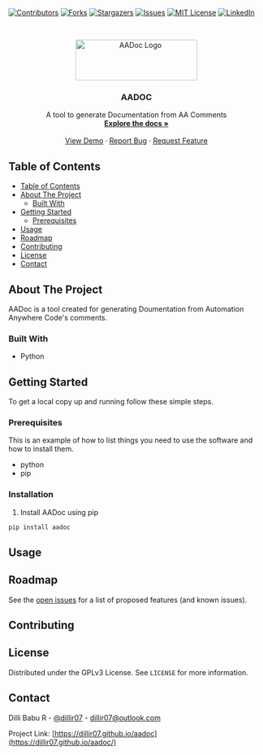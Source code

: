 [![Contributors][contributors-shield]][contributors-url]
[![Forks][forks-shield]][forks-url]
[![Stargazers][stars-shield]][stars-url]
[![Issues][issues-shield]][issues-url]
[![MIT License][license-shield]][license-url]
[![LinkedIn][linkedin-shield]][linkedin-url]



<!-- PROJECT LOGO -->
<br />
<p align="center">
  <a href="https://github.com/dillir07/aadoc">
    <img src="https://dev-to-uploads.s3.amazonaws.com/i/3evjyabnoghtiojrchcy.PNG" alt="AADoc Logo" width="240" height="80">
  </a>

  <h3 align="center">AADOC</h3>

  <p align="center">
    A tool to generate Documentation from AA Comments
    <br />
    <a href="https://github.com/dillir07/aadoc"><strong>Explore the docs »</strong></a>
    <br />
    <br />
    <a href="https://github.com/dillir07/aadoc">View Demo</a>
    ·
    <a href="https://github.com/dillir07/aadoc/issues">Report Bug</a>
    ·
    <a href="https://github.com/dillir07/aadoc/issues">Request Feature</a>
  </p>
</p>


<!-- TABLE OF CONTENTS -->
## Table of Contents

- [Table of Contents](#table-of-contents)
- [About The Project](#about-the-project)
  - [Built With](#built-with)
- [Getting Started](#getting-started)
  - [Prerequisites](#prerequisites)
- [Usage](#usage)
- [Roadmap](#roadmap)
- [Contributing](#contributing)
- [License](#license)
- [Contact](#contact)



<!-- ABOUT THE PROJECT -->
## About The Project

<!-- [![Product Name Screen Shot][product-screenshot]](https://example.com) -->

AADoc is a tool created for generating Doumentation from Automation Anywhere Code's comments. 

### Built With

* Python

<!-- GETTING STARTED -->
## Getting Started

To get a local copy up and running follow these simple steps.

### Prerequisites

This is an example of how to list things you need to use the software and how to install them.

* python
* pip

<!-- ```sh
pip install npm@latest -g
``` -->

### Installation

1. Install AADoc using pip
```sh
pip install aadoc
```



<!-- USAGE EXAMPLES -->
## Usage

<!-- Use this space to show useful examples of how a project can be used. Additional screenshots, code examples and demos work well in this space. You may also link to more resources.

_For more examples, please refer to the [Documentation](https://example.com)_ -->



<!-- ROADMAP -->
## Roadmap

See the [open issues](https://github.com/dillir07/aadoc/issues) for a list of proposed features (and known issues).



<!-- CONTRIBUTING -->
## Contributing

<!-- Contributions are what make the open source community such an amazing place to be learn, inspire, and create. Any contributions you make are **greatly appreciated**.

1. Fork the Project
2. Create your Feature Branch (`git checkout -b feature/AmazingFeature`)
3. Commit your Changes (`git commit -m 'Add some AmazingFeature'`)
4. Push to the Branch (`git push origin feature/AmazingFeature`)
5. Open a Pull Request -->



<!-- LICENSE -->
## License

Distributed under the GPLv3 License. See `LICENSE` for more information.



<!-- CONTACT -->
## Contact

Dilli Babu R - [@dillir07](https://twitter.com/dillir07) - dillir07@outlook.com

Project Link: [https://dillir07.github.io/aadoc](https://dillir07.github.io/aadoc/)



<!-- ACKNOWLEDGEMENTS -->
<!-- ## Acknowledgements

* []()
* []()
* []() -->





<!-- MARKDOWN LINKS & IMAGES -->
<!-- https://www.markdownguide.org/basic-syntax/#reference-style-links -->
[contributors-shield]: https://img.shields.io/github/contributors/dillir07/aadoc?style=flat-square

[contributors-url]: https://github.com/dillir07/Best-README-Template/graphs/contributors

[forks-shield]: https://img.shields.io/github/forks/dillir07/aadoc?style=flat-square

[forks-url]: https://github.com/dillir07/Best-README-Template/network/members

[stars-shield]: https://img.shields.io/github/stars/dillir07/aadoc?style=flat-square

[stars-url]: https://github.com/dillir07/Best-README-Template/stargazers

[issues-shield]: https://img.shields.io/github/issues/dillir07/aadoc?style=flat-square

[issues-url]: https://github.com/dillir07/Best-README-Template/issues

[license-shield]: https://img.shields.io/github/license/dillir07/aadoc?style=flat-square

[license-url]: https://github.com/dillir07/aadoc/blob/master/LICENSE

[linkedin-shield]: https://img.shields.io/badge/-LinkedIn-black.svg?style=flat-square&logo=linkedin&colorB=555

[linkedin-url]: https://linkedin.com/in/dillir07
[product-screenshot]: images/screenshot.png
